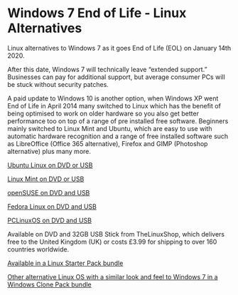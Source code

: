 # Windows 7 End of Life - Linux Alternatives

Linux alternatives to Windows 7 as it goes End of Life (EOL) on January 14th 2020.

After this date, Windows 7 will technically leave “extended support.” Businesses can pay for additional support, but average consumer PCs will be stuck without security patches.

A paid update to Windows 10 is another option, when Windows XP went End of Life in April 2014 many switched to Linux which has the benefit of being optimised to work on older hardware so you also get better performance too on top of a range of pre installed free software. Beginners mainly switched to Linux Mint and Ubuntu, which are easy to use with automatic hardware recognition and a range of free installed software such as LibreOffice (Office 365 alternative), Firefox and GIMP (Photoshop alternative) plus many more.

[Ubuntu Linux on DVD or USB](https://thelinuxshop.co.uk/ubuntu-m-35.html)

[Linux Mint on DVD or USB](https://thelinuxshop.co.uk/linux-mint-m-63.html)

[openSUSE on DVD and USB](https://thelinuxshop.co.uk/opensuse-m-14.html)

[Fedora Linux on DVD and USB](https://thelinuxshop.co.uk/fedora-linux-m-16.html)

[PCLinuxOS on DVD and USB](https://thelinuxshop.co.uk/pclinuxos-m-24.html)

Available on DVD and 32GB USB Stick from TheLinuxShop, which delivers free to the United Kingdom (UK) or costs £3.99 for shipping to over 160 countries worldwide.

[Available in a Linux Starter Pack bundle](https://thelinuxshop.co.uk/linux-starter-pack-p-221.html)

[Other alternative Linux OS with a similar look and feel to Windows 7 in a Windows Clone Pack bundle](https://thelinuxshop.co.uk/windows-clone-pack-p-322.html)
